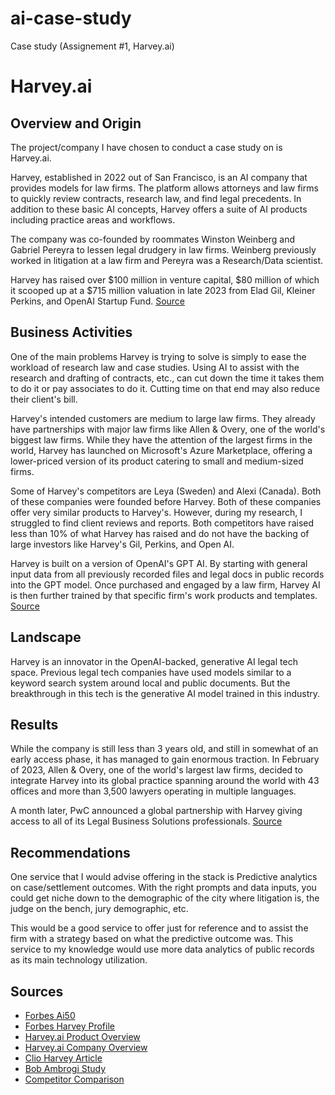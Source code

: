 # ai-case-study
Case study (Assignement #1, Harvey.ai)
# Harvey.ai

## Overview and Origin
The project/company I have chosen to conduct a case study on is Harvey.ai.

Harvey, established in 2022 out of San Francisco, is an AI company that provides models for law firms. The platform allows attorneys and law firms to quickly review contracts, research law, and find legal precedents. In addition to these basic AI concepts, Harvey offers a suite of AI products including practice areas and workflows.

The company was co-founded by roommates Winston Weinberg and Gabriel Pereyra to lessen legal drudgery in law firms. Weinberg previously worked in litigation at a law firm and Pereyra was a Research/Data scientist.

Harvey has raised over $100 million in venture capital, $80 million of which it scooped up at a $715 million valuation in late 2023 from Elad Gil, Kleiner Perkins, and OpenAI Startup Fund. [Source](https://www.forbes.com/companies/harvey/?list=ai50)

## Business Activities
One of the main problems Harvey is trying to solve is simply to ease the workload of research law and case studies. Using AI to assist with the research and drafting of contracts, etc., can cut down the time it takes them to do it or pay associates to do it. Cutting time on that end may also reduce their client's bill.

Harvey's intended customers are medium to large law firms. They already have partnerships with major law firms like Allen & Overy, one of the world's biggest law firms. While they have the attention of the largest firms in the world, Harvey has launched on Microsoft's Azure Marketplace, offering a lower-priced version of its product catering to small and medium-sized firms.

Some of Harvey's competitors are Leya (Sweden) and Alexi (Canada). Both of these companies were founded before Harvey. Both of these companies offer very similar products to Harvey's. However, during my research, I struggled to find client reviews and reports. Both competitors have raised less than 10% of what Harvey has raised and do not have the backing of large investors like Harvey's Gil, Perkins, and Open AI.

Harvey is built on a version of OpenAI's GPT AI. By starting with general input data from all previously recorded files and legal docs in public records into the GPT model. Once purchased and engaged by a law firm, Harvey AI is then further trained by that specific firm's work products and templates. [Source](https://www.clio.com/blog/harvey-ai-legal/)

## Landscape
Harvey is an innovator in the OpenAI-backed, generative AI legal tech space. Previous legal tech companies have used models similar to a keyword search system around local and public documents. But the breakthrough in this tech is the generative AI model trained in this industry.

## Results
While the company is still less than 3 years old, and still in somewhat of an early access phase, it has managed to gain enormous traction. In February of 2023, Allen & Overy, one of the world's largest law firms, decided to integrate Harvey into its global practice spanning around the world with 43 offices and more than 3,500 lawyers operating in multiple languages.

A month later, PwC announced a global partnership with Harvey giving access to all of its Legal Business Solutions professionals. [Source](https://www.lawnext.com/2024/05/harvey-ai-to-move-out-of-early-access-phase-release-more-affordable-versions-of-its-custom-ai-models.html)

## Recommendations
One service that I would advise offering in the stack is Predictive analytics on case/settlement outcomes. With the right prompts and data inputs, you could get niche down to the demographic of the city where litigation is, the judge on the bench, jury demographic, etc.

This would be a good service to offer just for reference and to assist the firm with a strategy based on what the predictive outcome was. This service to my knowledge would use more data analytics of public records as its main technology utilization.

## Sources
- [Forbes Ai50](https://www.forbes.com/lists/ai50/)
- [Forbes Harvey Profile](https://www.forbes.com/companies/harvey/?list=ai50)
- [Harvey.ai Product Overview](https://www.harvey.ai/products)
- [Harvey.ai Company Overview](https://www.harvey.ai/company)
- [Clio Harvey Article](https://www.clio.com/blog/harvey-ai-legal/)
- [Bob Ambrogi Study](https://www.lawnext.com/2024/05/harvey-ai-to-move-out-of-early-access-phase-release-more-affordable-versions-of-its-custom-ai-models.html)
- [Competitor Comparison](https://www.cbinsights.com/compare/alexi-vs-harvey-2)

